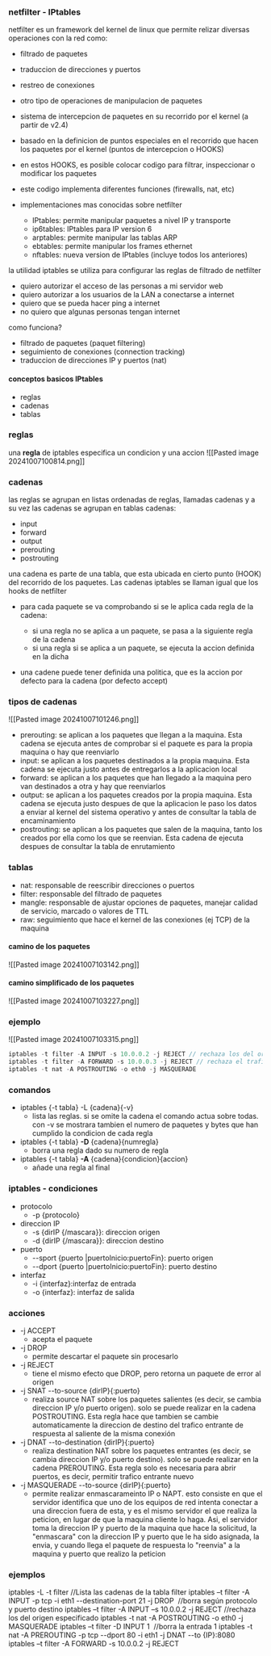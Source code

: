 ### netfilter - IPtables
netfilter es un framework del kernel de linux que permite relizar diversas operaciones con la red como:
- filtrado de paquetes
- traduccion de direcciones y puertos
- restreo de conexiones
- otro tipo de operaciones de manipulacion de paquetes

- sistema de intercepcion de paquetes en su recorrido por el kernel (a partir de v2.4)
- basado en la definicion de puntos especiales en el recorrido que hacen los paquetes por el kernel (puntos de intercepcion o HOOKS)
- en estos HOOKS, es posible colocar codigo para filtrar, inspeccionar o modificar los paquetes
- este codigo implementa diferentes funciones (firewalls, nat, etc)
- implementaciones mas conocidas sobre netfilter
	- IPtables: permite manipular paquetes a nivel IP y transporte
	- ip6tables: IPtables para IP version 6
	- arptables: permite manipular las tablas ARP
	- ebtables: permite manipular los frames ethernet
	- nftables: nueva version de IPtables (incluye todos los anteriores)

la utilidad iptables se utiliza para configurar las reglas de filtrado de netfilter
- quiero autorizar el acceso de las personas a mi servidor web
- quiero autorizar a los usuarios de la LAN a conectarse a internet
- quiero que se pueda hacer ping a internet
- no quiero que algunas personas tengan internet

como funciona?
- filtrado de paquetes (paquet filtering)
- seguimiento de conexiones (connection tracking)
- traduccion de direcciones IP y puertos (nat)

#### conceptos basicos IPtables
- reglas
- cadenas
- tablas

### reglas
una **regla** de iptables especifica un condicion y una accion
![[Pasted image 20241007100814.png]]

### cadenas
las reglas se agrupan en listas ordenadas de reglas, llamadas cadenas y a su vez las cadenas se agrupan en tablas
cadenas:
- input
- forward
- output
- prerouting
- postrouting

una cadena es parte de una tabla, que esta ubicada en cierto punto (HOOK) del recorrido de los paquetes. Las cadenas iptables se llaman igual que los hooks de netfilter

- para cada paquete se va comprobando si se le aplica cada regla de la cadena:
	- si una regla no se aplica a un paquete, se pasa a la siguiente regla de la cadena
	- si una regla si se aplica a un paquete, se ejecuta la accion definida en la dicha

- una cadene puede tener definida una politica, que es la accion por defecto para la cadena (por defecto accept)

### tipos de cadenas
![[Pasted image 20241007101246.png]]
- prerouting: se aplican a los paquetes que llegan a la maquina. Esta cadena se ejecuta antes de comprobar si el paquete es para la propia maquina o hay que reenviarlo
- input: se aplican a los paquetes destinados a la propia maquina. Esta cadena se ejecuta justo antes de entregarlos a la aplicacion local
- forward: se aplican a los paquetes que han llegado a la maquina pero van destinados a otra y hay que reenviarlos
- output: se aplican a los paquetes creados por la propia maquina. Esta cadena se ejecuta justo despues de que la aplicacion le paso los datos a enviar al kernel del sistema operativo y antes de consultar la tabla de encaminamiento
- postrouting: se aplican a los paquetes que salen de la maquina, tanto los creados por ella como los que se reenvian. Esta cadena de ejecuta despues de consultar la tabla de enrutamiento


### tablas
- nat: responsable de reescribir direcciones o puertos
- filter: responsable del filtrado de paquetes
- mangle: responsable de ajustar opciones de paquetes, manejar calidad de servicio, marcado o valores de TTL
- raw: seguimiento que hace el kernel de las conexiones (ej TCP) de la maquina

#### camino de los paquetes
![[Pasted image 20241007103142.png]]

#### camino simplificado de los paquetes
![[Pasted image 20241007103227.png]]

### ejemplo
![[Pasted image 20241007103315.png]]

``` java
iptables -t filter -A INPUT -s 10.0.0.2 -j REJECT // rechaza los del origen especificado
iptables -t filter -A FORWARD -s 10.0.0.3 -j REJECT // rechaza el trafico hacia internet con origen en la PC de IP 10.0.0.3
iptables -t nat -A POSTROUTING -o eth0 -j MASQUERADE
```
### comandos 
- iptables {-t tabla} -L {cadena}{-v}
	- lista las reglas. si se omite la cadena el comando actua sobre todas. con -v se mostrara tambien el numero de paquetes y bytes que han cumplido la condicion de cada regla
- iptables {-t tabla} **-D** {cadena}{numregla}
	- borra una regla dado su numero de regla
- iptables {-t tabla} **-A** {cadena}{condicion}{accion}
	- añade una regla al final

### iptables - condiciones
- protocolo
	- -p {protocolo}
- direccion IP
	- -s {dirIP {/mascara}}: direccion origen
	- -d {dirIP {/mascara}}: direccion destino
- puerto
	- --sport {puerto |puertoInicio:puertoFin}: puerto origen
	- --dport {puerto |puertoInicio:puertoFin}: puerto destino
- interfaz
	- -i {interfaz}:interfaz de entrada
	- -o {interfaz}: interfaz de salida

### acciones
- -j ACCEPT
	- acepta el paquete
- -j DROP
	- permite descartar el paquete sin procesarlo
- -j REJECT
	- tiene el mismo efecto que DROP, pero retorna un paquete de error al origen
- -j SNAT --to-source {dirIP}{:puerto}
	- realiza source NAT sobre los paquetes salientes (es decir, se cambia direccion IP y/o puerto origen). solo se puede realizar en la cadena POSTROUTING. Esta regla hace que tambien se cambie automaticamente la direccion de destino del trafico entrante de respuesta al saliente de la misma conexión
- -j DNAT --to-destination {dirIP}{:puerto}
	- realiza destination NAT sobre los paquetes entrantes (es decir, se cambia direccion IP y/o puerto destino). solo se puede realizar en la cadena PREROUTING. Esta regla solo es necesaria para abrir puertos, es decir, permitir trafico entrante nuevo
- -j MASQUERADE --to-source {dirIP}{:puerto}
	- permite realizar enmascarameinto IP o NAPT. esto consiste en que el servidor identifica que uno de los equipos de red intenta conectar a una direccion fuera de esta, y es el mismo servidor el que realiza la peticion, en lugar de que la maquina cliente lo haga. Asi, el servidor toma la direccion IP y puerto de la maquina que hace la solicitud, la "enmascara" con la direccion IP y puerto que le ha sido asignada, la envia, y cuando llega el paquete de respuesta lo "reenvia" a la maquina y puerto que realizo la peticion

### ejemplos
iptables -L -t filter //Lista las cadenas de la tabla filter
iptables –t filter -A INPUT -p tcp -i eth1 --destination-port 21 -j DROP  //borra según protocolo y puerto destino
iptables –t filter -A INPUT –s 10.0.0.2 -j REJECT //rechaza los del origen especificado
iptables -t nat -A POSTROUTING -o eth0 -j MASQUERADE
iptables –t filter -D INPUT 1  //borra la entrada 1
iptables -t nat -A PREROUTING -p tcp --dport 80 -i eth1 -j DNAT --to {IP}:8080
iptables –t filter -A FORWARD -s 10.0.0.2 -j REJECT